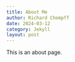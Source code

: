 ```yaml
---
title: About Me
author: Richard Chompff
date: 2024-03-12
category: Jekyll
layout: post
---
```


This is an about page.
